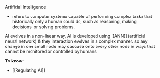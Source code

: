 Artificial Intelligence
- refers to computer systems capable of performing complex tasks that historically only a human could do, such as reasoning, making decisions, or solving problems.

AI evolves in a non-linear way, AI is developed using [[ANN]] (artificial neural network) & they interaction evolves in a complex manner. so any change in one small node may cascade onto every other node in ways that cannot be monitored or controlled by humans.



**To know:**
- [[Regulating AI]]
